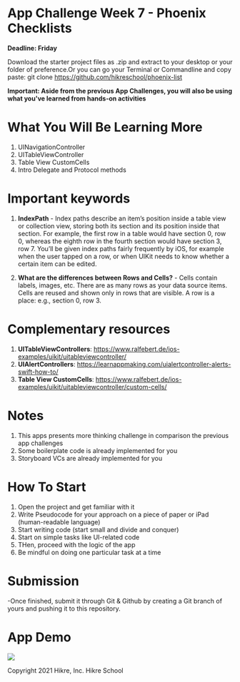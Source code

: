 # App Challenge Week 7 - Phoenix Checklists
**Deadline: Friday**

Download the starter project files as .zip and extract to your desktop or your folder of preference.Or you can go your Terminal or Commandline and copy paste: git clone https://github.com/hikreschool/phoenix-list

**Important: Aside from the previous App Challenges, you will also be using what you've learned from hands-on activities**

# What You Will Be Learning More
1. UINavigationController
2. UITableViewController
3. Table View CustomCells
4. Intro Delegate and Protocol methods

# Important keywords
1. **IndexPath** - Index paths describe an item’s position inside a table view or collection view, storing both its section and its position inside that section. For example, the first row in a table would have section 0, row 0, whereas the eighth row in the fourth section would have section 3, row 7. You’ll be given index paths fairly frequently by iOS, for example when the user tapped on a row, or when UIKit needs to know whether a certain item can be edited.

2. **What are the differences between Rows and Cells?** - Cells contain labels, images, etc. There are as many rows as your data source items. Cells are reused and shown only in rows that are visible. A row is a place: e.g., section 0, row 3.

# Complementary resources
1. **UITableViewControllers**: https://www.ralfebert.de/ios-examples/uikit/uitableviewcontroller/
2. **UIAlertControllers**: https://learnappmaking.com/uialertcontroller-alerts-swift-how-to/
3. **Table View CustomCells**: https://www.ralfebert.de/ios-examples/uikit/uitableviewcontroller/custom-cells/

# Notes
1. This apps presents more thinking challenge in comparison the previous app challenges
2. Some boilerplate code is already implemented for you 
3. Storyboard VCs are already implemented for you

# How To Start
1. Open the project and get familiar with it
2. Write Pseudocode for your approach on a piece of paper or iPad (human-readable language)
3. Start writing code (start small and divide and conquer)
4. Start on simple tasks like UI-related code
5. THen, proceed with the logic of the app
6. Be mindful on doing one particular task at a time

# Submission
-Once finished, submit it through Git & Github by creating a Git branch of yours and pushing it to this repository.

# App Demo
 
 <img src="/demo-app-challenge-4.gif"/>







Copyright 2021 Hikre, Inc. Hikre School
